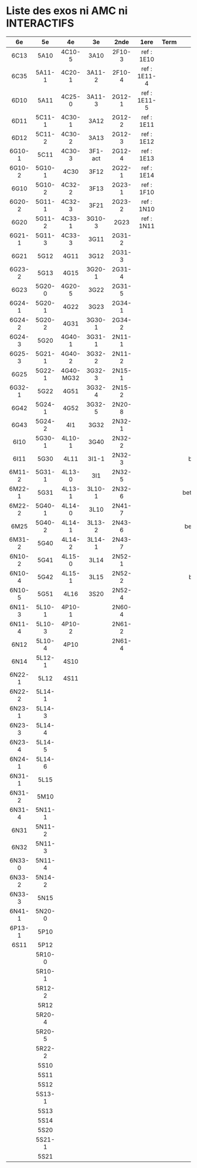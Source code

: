 # Liste des exos ni AMC ni INTERACTIFS

|6e|5e|4e|3e|2nde|1ere|Term|Reste|
|:-:|:-:|:-:|:-:|:-:|:-:|:-:|:-:|
|6C13|5A10|4C10-5|3A10|2F10-3|ref : 1E10||beta2F31|
|6C35|5A11-1|4C20-1|3A11-2|2F10-4|ref : 1E11-4||beta2N60-X1|
|6D10|5A11|4C25-0|3A11-3|2G12-1|ref : 1E11-5||beta2N60-X2|
|6D11|5C11-1|4C30-1|3A12|2G12-2|ref : 1E11||beta3F23|
|6D12|5C11-2|4C30-2|3A13|2G12-3|ref : 1E12||beta3G15|
|6G10-1|5C11|4C30-3|3F1-act|2G12-4|ref : 1E13||beta3G41|
|6G10-2|5G10-1|4C30|3F12|2G22-1|ref : 1E14||beta3s21|
|6G10|5G10-2|4C32-2|3F13|2G23-1|ref : 1F10||beta4C31|
|6G20-2|5G11-1|4C32-3|3F21|2G23-2|ref : 1N10||beta4G20-3|
|6G20|5G11-2|4C33-1|3G10-3|2G23|ref : 1N11||beta4G20-4|
|6G21-1|5G11-3|4C33-3|3G11|2G31-2|||beta6C33-1|
|6G21|5G12|4G11|3G12|2G31-3|||beta6test2|
|6G23-2|5G13|4G15|3G20-1|2G31-4|||beta6test2021|
|6G23|5G20-0|4G20-5|3G22|2G31-5|||betaAsymptotesObliques|
|6G24-1|5G20-1|4G22|3G23|2G34-1|||betaComplexes|
|6G24-2|5G20-2|4G31|3G30-1|2G34-2|||betaDivisionsDePolynomes|
|6G24-3|5G20|4G40-1|3G31-1|2N11-1|||betaEq1erDegreDansC|
|6G25-3|5G21-1|4G40-2|3G32-2|2N11-2|||betaEq2eDegAvecParam|
|6G25|5G22-1|4G40-MG32|3G32-3|2N15-1|||betaEqCarreDansC|
|6G32-1|5G22|4G51|3G32-4|2N15-2|||betaEquationsLog|
|6G42|5G24-1|4G52|3G32-5|2N20-8|||betaEqValAbs|
|6G43|5G24-2|4I1|3G32|2N32-1|||betaExo3d|
|6I10|5G30-1|4L10-1|3G40|2N32-2|||betaExoSimpleMatthieu|
|6I11|5G30|4L11|3I1-1|2N32-3|||betaModele10_simple_question-reponse|
|6M11-2|5G31-1|4L13-0|3I1|2N32-5|||betaModele11_parametrable|
|6M22-1|5G31|4L13-1|3L10-1|2N32-6|||betaModele20_plusieurs_types_de_questions|
|6M22-2|5G40-1|4L14-0|3L10|2N41-7|||betaModele21_parametrables|
|6M25|5G40-2|4L14-1|3L13-2|2N43-6|||betaModele30_constructions_géométriques|
|6M31-2|5G40|4L14-2|3L14-1|2N43-7|||betaModele31_parametrables|
|6N10-2|5G41|4L15-0|3L14|2N52-1|||betaModele40_tableau_proportionnalite|
|6N10-4|5G42|4L15-1|3L15|2N52-2|||betaModele41_tableau_signes_variations|
|6N10-5|5G51|4L16|3S20|2N52-4|||betaProbaAouB|
|6N11-3|5L10-1|4P10-1||2N60-4|||betaProbabilites|
|6N11-4|5L10-3|4P10-2||2N61-2|||betaPuissances|
|6N12|5L10-4|4P10||2N61-4|||betarotation3d|
|6N14|5L12-1|4S10|||||betaSpline|
|6N22-1|5L12|4S11|||||betaSys2x2CombLin|
|6N22-2|5L14-1||||||betaTracerParabole|
|6N23-1|5L14-3||||||betatrinome|
|6N23-3|5L14-4||||||moule_a_exo_mathalea|
|6N23-4|5L14-5||||||moule_a_exo_mathalea2d|
|6N24-1|5L14-6||||||c3C10-2|
|6N31-1|5L15||||||c3N10|
|6N31-2|5M10||||||c3N23|
|6N31-4|5N11-1||||||CM020|
|6N31|5N11-2||||||CM021|
|6N32|5N11-3||||||PEA11-1|
|6N33-0|5N11-4||||||PEA11|
|6N33-2|5N14-2||||||P003|
|6N33-3|5N15||||||P004|
|6N41-1|5N20-0||||||P005|
|6P13-1|5P10||||||P006|
|6S11|5P12||||||P007|
||5R10-0||||||P008|
||5R10-1||||||P009|
||5R12-2||||||P010|
||5R12||||||P011|
||5R20-4||||||P012|
||5R20-5||||||P013|
||5R22-2||||||P014|
||5S10|||||||
||5S11|||||||
||5S12|||||||
||5S13-1|||||||
||5S13|||||||
||5S14|||||||
||5S20|||||||
||5S21-1|||||||
||5S21|||||||
